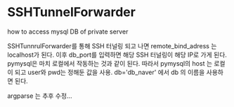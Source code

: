 # SSHTunnelForwarder
how to access mysql DB of private server

SSHTunnrulForwarder를 통해 SSH 터널링 되고 나면 remote_bind_adress 는 localhost가 된다. 
이후 db_port를 입력하면 해당 SSH 터널링이 해당 IP로 가게 된다.
pymysql은 마치 로컬에서 작동하는 것과 같이 된다. 따라서 pymysql의 host 는 로컬이 되고 user와 pwd는 정해둔 값을 사용.
db='db_naver' 에서 db 의 이름을 사용하면 된다.

argparse 는 추후 수정...
